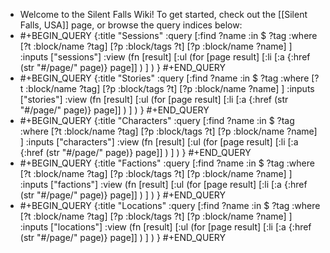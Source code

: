 - Welcome to the Silent Falls Wiki! To get started, check out the [[Silent Falls, USA]] page, or browse the query indices below:
- #+BEGIN_QUERY
  {:title "Sessions"
   :query [:find ?name
           :in $ ?tag
           :where
             [?t :block/name ?tag]
             [?p :block/tags ?t]
             [?p :block/name ?name]
         ]
   :inputs ["sessions"]
   :view (fn [result]
        [:ul
            (for [page result]
                [:li [:a {:href (str "#/page/" page)} page]]
             )
        ]
      )
   }
  #+END_QUERY
- #+BEGIN_QUERY
  {:title "Stories"
   :query [:find ?name
           :in $ ?tag
           :where
             [?t :block/name ?tag]
             [?p :block/tags ?t]
             [?p :block/name ?name]
         ]
   :inputs ["stories"]
   :view (fn [result]
        [:ul
            (for [page result]
                [:li [:a {:href (str "#/page/" page)} page]]
             )
        ]
      )
   }
  #+END_QUERY
- #+BEGIN_QUERY
  {:title "Characters"
   :query [:find ?name
           :in $ ?tag
           :where
             [?t :block/name ?tag]
             [?p :block/tags ?t]
             [?p :block/name ?name]
         ]
   :inputs ["characters"]
   :view (fn [result]
        [:ul
            (for [page result]
                [:li [:a {:href (str "#/page/" page)} page]]
             )
        ]
      )
   }
  #+END_QUERY
- #+BEGIN_QUERY
  {:title "Factions"
   :query [:find ?name
           :in $ ?tag
           :where
             [?t :block/name ?tag]
             [?p :block/tags ?t]
             [?p :block/name ?name]
         ]
   :inputs ["factions"]
   :view (fn [result]
        [:ul
            (for [page result]
                [:li [:a {:href (str "#/page/" page)} page]]
             )
        ]
      )
   }
  #+END_QUERY
- #+BEGIN_QUERY
  {:title "Locations"
   :query [:find ?name
           :in $ ?tag
           :where
             [?t :block/name ?tag]
             [?p :block/tags ?t]
             [?p :block/name ?name]
         ]
   :inputs ["locations"]
   :view (fn [result]
        [:ul
            (for [page result]
                [:li [:a {:href (str "#/page/" page)} page]]
             )
        ]
      )
   }
  #+END_QUERY